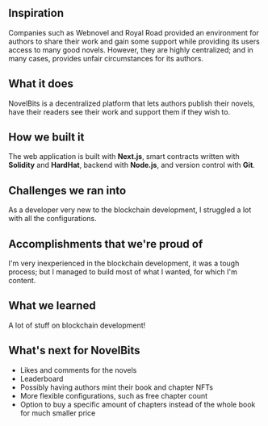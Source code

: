 ## Inspiration

Companies such as Webnovel and Royal Road provided an environment for authors to share their work and gain some support while providing its users access to many good novels. However, they are highly centralized; and in many cases, provides unfair circumstances for its authors.

## What it does

NovelBits is a decentralized platform that lets authors publish their novels, have their readers see their work and support them if they wish to.

## How we built it

The web application is built with **Next.js**, smart contracts written with **Solidity** and **HardHat**, backend with **Node.js**, and version control with **Git**.

## Challenges we ran into

As a developer very new to the blockchain development, I struggled a lot with all the configurations.

## Accomplishments that we're proud of

I'm very inexperienced in the blockchain development, it was a tough process; but I managed to build most of what I wanted, for which I'm content.

## What we learned

A lot of stuff on blockchain development!

## What's next for NovelBits
- Likes and comments for the novels
- Leaderboard
- Possibly having authors mint their book and chapter NFTs
- More flexible configurations, such as free chapter count
- Option to buy a specific amount of chapters instead of the whole book for much smaller price
